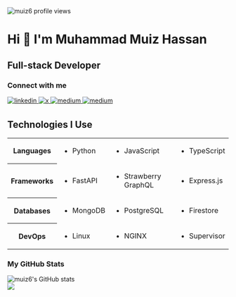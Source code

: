 <div align="left"><img src="https://komarev.com/ghpvc/?username=muiz6&label=Profile%20views&color=0e75b6&style=flat" alt="muiz6 profile views" /></div>

# Hi 👋 I'm Muhammad Muiz Hassan

## Full-stack Developer

### Connect with me
<div align="left">
  <a href="https://linkedin.com/in/muiz6" target="_blank">
    <img src=https://img.shields.io/badge/linkedin-%231E77B5.svg?&style=for-the-badge&logo=linkedin&logoColor=white alt=linkedin style="margin-bottom: 5px;" />
  </a>
  <a href="https://twitter.com/muiz06" target="_blank">
    <img src=https://img.shields.io/badge/x.com-%2324292e.svg?&style=for-the-badge&logo=x&logoColor=white alt=x style="margin-bottom: 5px;" />
  </a>
  <a href="https://medium.com/@muiz6" target="_blank">
    <img src=https://img.shields.io/badge/medium-ffffff?&style=for-the-badge&logo=medium&logoColor=black alt=medium style="margin-bottom: 5px;" />
  </a>
  <a href="https://stackoverflow.com/users/11973595/muiz6" target="_blank">
    <img src=https://img.shields.io/badge/stack%20overflow-e7700d?&style=for-the-badge&logo=stackoverflow&logoColor=white alt=medium style="margin-bottom: 5px;" />
  </a>
</div>

## Technologies I Use

<table>
  <tr>
    <th>Languages</th>
    <td>
      <ul><li>Python</li></ul>
    </td>
    <td>
      <ul><li>JavaScript</li></ul>
    </td>
    <td>
      <ul><li>TypeScript</li></ul>
    </td>
  </tr>
  
  <tr>
    <th>Frameworks</th>
    <td>
      <ul><li>FastAPI</li></ul>
    </td>
    <td>
      <ul><li>Strawberry GraphQL</li></ul>
    </td>
    <td>
      <ul><li>Express.js</li></ul>
    </td>
  </tr>

  <tr>
    <th>Databases</th>
    <td>
      <ul><li>MongoDB</li></ul>
    </td>
    <td>
      <ul><li>PostgreSQL</li></ul>
    </td>
    <td><ul><li>Firestore</li></ul></td>
  </tr>

  <tr>
    <th>DevOps</th>
    <td><ul><li>Linux</li></ul></td>
    <td><ul><li>NGINX</li></ul></td>
    <td><ul><li>Supervisor</li></ul></td>
  </tr>
</table>

### My GitHub Stats

<div>
  <img src="https://github-readme-stats.vercel.app/api?username=muiz6&show_icons=true&hide=&count_private=true&title_color=0891b2&text_color=ffffff&icon_color=0891b2&bg_color=1c1917&hide_border=true&show_icons=true" alt="muiz6's GitHub stats" />
</div>

<div>
  <img src="https://github-readme-streak-stats.herokuapp.com/?user=muiz6&stroke=ffffff&background=1c1917&ring=0891b2&fire=0891b2&currStreakNum=ffffff&currStreakLabel=0891b2&sideNums=ffffff&sideLabels=ffffff&dates=ffffff&hide_border=true" />
</div>
